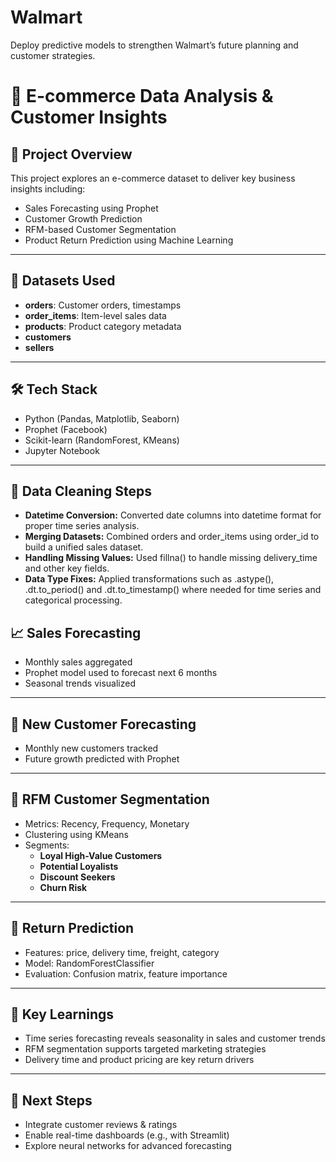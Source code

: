 # Walmart
Deploy predictive models to strengthen Walmart’s future planning and customer strategies.

# 🛒 E-commerce Data Analysis & Customer Insights

## 📌 Project Overview

This project explores an e-commerce dataset to deliver key business insights including:

- Sales Forecasting using Prophet
- Customer Growth Prediction
- RFM-based Customer Segmentation
- Product Return Prediction using Machine Learning

---

## 🧾 Datasets Used

- **orders**: Customer orders, timestamps
- **order_items**: Item-level sales data
- **products**: Product category metadata
- **customers**
- **sellers**
  
---

## 🛠️ Tech Stack

- Python (Pandas, Matplotlib, Seaborn)
- Prophet (Facebook)
- Scikit-learn (RandomForest, KMeans)
- Jupyter Notebook

---

## 🔹 Data Cleaning Steps
- **Datetime Conversion:** Converted date columns into datetime format for proper time series analysis.
- **Merging Datasets:** Combined orders and order_items using order_id to build a unified sales dataset.
- **Handling Missing Values:** Used fillna() to handle missing delivery_time and other key fields.
- **Data Type Fixes:** Applied transformations such as .astype(), .dt.to_period() and .dt.to_timestamp() where needed for time series and categorical processing.


## 📈 Sales Forecasting

- Monthly sales aggregated
- Prophet model used to forecast next 6 months
- Seasonal trends visualized

---

## 👥 New Customer Forecasting

- Monthly new customers tracked
- Future growth predicted with Prophet

---

## 🧮 RFM Customer Segmentation

- Metrics: Recency, Frequency, Monetary
- Clustering using KMeans
- Segments:
  - **Loyal High-Value Customers**
  - **Potential Loyalists**
  - **Discount Seekers**
  - **Churn Risk**

---

## 🔁 Return Prediction

- Features: price, delivery time, freight, category
- Model: RandomForestClassifier
- Evaluation: Confusion matrix, feature importance

---

## 📌 Key Learnings

- Time series forecasting reveals seasonality in sales and customer trends  
- RFM segmentation supports targeted marketing strategies  
- Delivery time and product pricing are key return drivers

---

## 🚀 Next Steps

- Integrate customer reviews & ratings
- Enable real-time dashboards (e.g., with Streamlit)
- Explore neural networks for advanced forecasting

